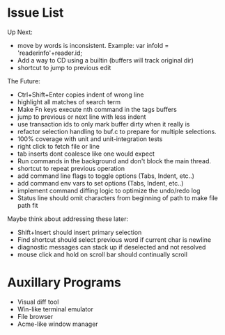 # Issue List

Up Next:

* move by words is inconsistent. Example:
    var infoId = 'readerinfo'+reader.id;
* Add a way to CD using a builtin (buffers will track original dir)
* shortcut to jump to previous edit

The Future:

* Ctrl+Shift+Enter copies indent of wrong line
* highlight all matches of search term
* Make Fn keys execute nth command in the tags buffers
* jump to previous or next line with less indent
* use transaction ids to only mark buffer dirty when it really is
* refactor selection handling to buf.c to prepare for multiple selections.
* 100% coverage with unit and unit-integration tests
* right click to fetch file or line
* tab inserts dont coalesce like one would expect
* Run commands in the background and don't block the main thread.
* shortcut to repeat previous operation
* add command line flags to toggle options (Tabs, Indent, etc..)
* add command env vars to set options (Tabs, Indent, etc..)
* implement command diffing logic to optimize the undo/redo log
* Status line should omit characters from beginning of path to make file path fit

Maybe think about addressing these later:

* Shift+Insert should insert primary selection
* Find shortcut should select previous word if current char is newline
* diagnostic messages can stack up if deselected and not resolved
* mouse click and hold on scroll bar should continually scroll

# Auxillary Programs

* Visual diff tool
* Win-like terminal emulator
* File browser
* Acme-like window manager
